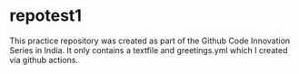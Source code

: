 # repotest1

This practice repository was created as part of the Github Code Innovation Series in India. It only contains a textfile and greetings.yml which I created via github actions.
